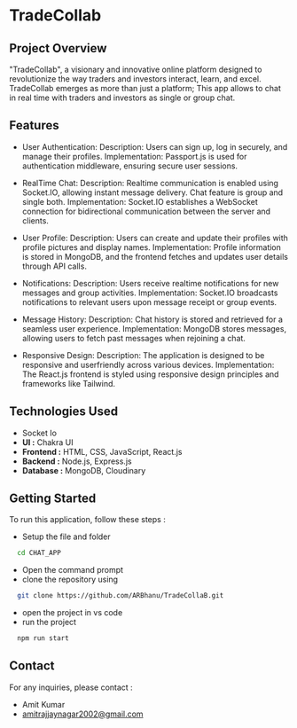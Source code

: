 # TradeCollab

## Project Overview

"TradeCollab", a visionary and innovative online platform designed to revolutionize the way traders and investors interact, learn, and excel. TradeCollab emerges as more than just a platform; This app allows to chat in real time with traders and investors as single or group chat.

## Features

- User Authentication:
 Description: Users can sign up, log in securely, and manage their profiles.
 Implementation: Passport.js is used for authentication middleware, ensuring secure user sessions.

- RealTime Chat:
 Description: Realtime communication is enabled using Socket.IO, allowing instant message delivery. Chat feature is group and single both.
 Implementation: Socket.IO establishes a WebSocket connection for bidirectional communication between the server and clients.

- User Profile:
 Description: Users can create and update their profiles with profile pictures and display names.
 Implementation: Profile information is stored in MongoDB, and the frontend fetches and updates user details through API calls.

- Notifications:
 Description: Users receive realtime notifications for new messages and group activities.
 Implementation: Socket.IO broadcasts notifications to relevant users upon message receipt or group events.

- Message History:
 Description: Chat history is stored and retrieved for a seamless user experience.
 Implementation: MongoDB stores messages, allowing users to fetch past messages when rejoining a chat.

- Responsive Design:
 Description: The application is designed to be responsive and userfriendly across various devices.
 Implementation: The React.js frontend is styled using responsive design principles and frameworks like Tailwind.


## Technologies Used
- Socket Io
- **UI :** Chakra UI
- **Frontend :** HTML, CSS, JavaScript, React.js
- **Backend :** Node.js, Express.js
- **Database :** MongoDB, Cloudinary

## Getting Started

To run this application, follow these steps :
- Setup the file and folder
```bash
  cd CHAT_APP
```
- Open the command prompt
- clone the repository using
```bash
  git clone https://github.com/ARBhanu/TradeCollaB.git
```
- open the project in vs code
- run the project
```bash
  npm run start
```

## Contact

For any inquiries, please contact :
- Amit Kumar
- amitrajjaynagar2002@gmail.com

